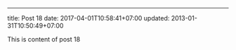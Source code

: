 ---
title: Post 18
date: 2017-04-01T10:58:41+07:00
updated: 2013-01-31T10:50:49+07:00

This is content of post 18